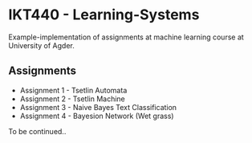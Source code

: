 # IKT440 - Learning-Systems
Example-implementation of assignments at machine learning course at University of Agder.

## Assignments
* Assignment 1 - Tsetlin Automata
* Assignment 2 - Tsetlin Machine
* Assignment 3 - Naive Bayes Text Classification
* Assignment 4 - Bayesion Network (Wet grass)

To be continued..
